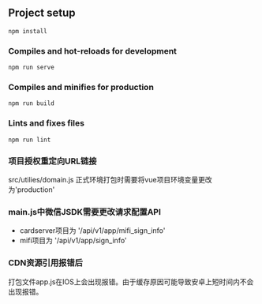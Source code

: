## Project setup
```
npm install
```

### Compiles and hot-reloads for development
```
npm run serve
```

### Compiles and minifies for production
```
npm run build
```

### Lints and fixes files
```
npm run lint
```

### 项目授权重定向URL链接
src/utilies/domain.js
正式环境打包时需要将vue项目环境变量更改为'production'

### main.js中微信JSDK需要更改请求配置API
- cardserver项目为 '/api/v1/app/mifi_sign_info'
- mifi项目为 '/api/v1/app/sign_info'

### CDN资源引用报错后
打包文件app.js在IOS上会出现报错。由于缓存原因可能导致安卓上短时间内不会出现报错。